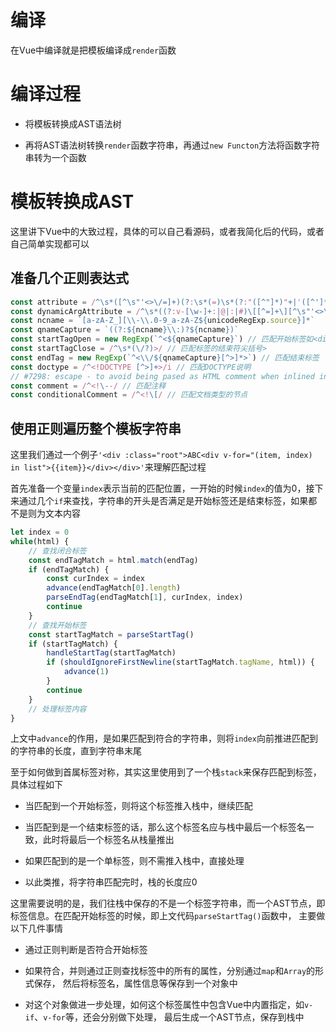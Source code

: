 # 编译

在Vue中编译就是把模板编译成`render`函数

# 编译过程

- 将模板转换成AST语法树

- 再将AST语法树转换`render`函数字符串，再通过`new Functon`方法将函数字符串转为一个函数

# 模板转换成AST

这里讲下Vue中的大致过程，具体的可以自己看源码，或者我简化后的代码，或者自己简单实现都可以

## 准备几个正则表达式

```javascript
const attribute = /^\s*([^\s"'<>\/=]+)(?:\s*(=)\s*(?:"([^"]*)"+|'([^']*)'+|([^\s"'=<>`]+)))?/ // 匹配属性
const dynamicArgAttribute = /^\s*((?:v-[\w-]+:|@|:|#)\[[^=]+\][^\s"'<>\/=]*)(?:\s*(=)\s*(?:"([^"]*)"+|'([^']*)'+|([^\s"'=<>`]+)))?/ // 匹配动态属性
const ncname = `[a-zA-Z_][\\-\\.0-9_a-zA-Z${unicodeRegExp.source}]*`
const qnameCapture = `((?:${ncname}\\:)?${ncname})`
const startTagOpen = new RegExp(`^<${qnameCapture}`) // 匹配开始标签如<div、<p
const startTagClose = /^\s*(\/?)>/ // 匹配标签的结束符尖括号>
const endTag = new RegExp(`^<\\/${qnameCapture}[^>]*>`) // 匹配结束标签
const doctype = /^<!DOCTYPE [^>]+>/i // 匹配DOCTYPE说明
// #7298: escape - to avoid being pased as HTML comment when inlined in page
const comment = /^<!\--/ // 匹配注释
const conditionalComment = /^<!\[/ // 匹配文档类型的节点
```

## 使用正则遍历整个模板字符串

这里我们通过一个例子`'<div :class="root">ABC<div v-for="(item, index) in list">{{item}}</div></div>'`来理解匹配过程

首先准备一个变量`index`表示当前的匹配位置，一开始的时候`index`的值为0，接下来通过几个`if`来查找，字符串的开头是否满足是开始标签还是结束标签，如果都不是则为文本内容

```javascript
let index = 0
while(html) {
	// 查找闭合标签
	const endTagMatch = html.match(endTag)
    if (endTagMatch) {
        const curIndex = index
        advance(endTagMatch[0].length)
        parseEndTag(endTagMatch[1], curIndex, index)
        continue
    }
    // 查找开始标签
    const startTagMatch = parseStartTag()
    if (startTagMatch) {
        handleStartTag(startTagMatch)
        if (shouldIgnoreFirstNewline(startTagMatch.tagName, html)) {
            advance(1)
        }
        continue
    }
    // 处理标签内容
}
```

上文中`advance`的作用，是如果匹配到符合的字符串，则将`index`向前推进匹配到的字符串的长度，直到字符串末尾

至于如何做到首属标签对称，其实这里使用到了一个栈`stack`来保存匹配到标签，具体过程如下

- 当匹配到一个开始标签，则将这个标签推入栈中，继续匹配

- 当匹配到是一个结束标签的话，那么这个标签名应与栈中最后一个标签名一致，此时将最后一个标签名从栈量推出

- 如果匹配到的是一个单标签，则不需推入栈中，直接处理

- 以此类推，将字符串匹配完时，栈的长度应0

这里需要说明的是，我们往栈中保存的不是一个标签字符串，而一个AST节点，即标签信息。在匹配开始标签的时候，即上文代码`parseStartTag()`函数中，
主要做以下几件事情

- 通过正则判断是否符合开始标签

- 如果符合，并则通过正则查找标签中的所有的属性，分别通过`map`和`Array`的形式保存，
然后将标签名，属性信息等保存到一个对象中

- 对这个对象做进一步处理，如何这个标签属性中包含Vue中内置指定，如`v-if`、`v-for`等，还会分别做下处理，
最后生成一个AST节点，保存到栈中
